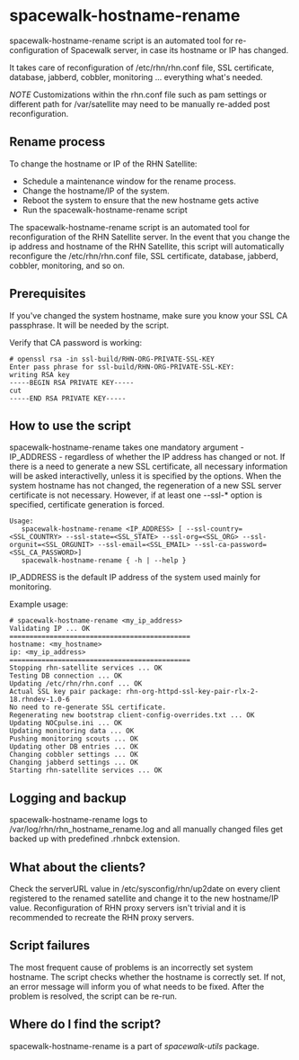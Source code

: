 # spacewalk-hostname-rename



spacewalk-hostname-rename script is an automated tool for re-configuration of Spacewalk server, in case its hostname or IP has changed.

It takes care of reconfiguration of /etc/rhn/rhn.conf file, SSL certificate, database, jabberd, cobbler, monitoring ... everything what's needed.

*NOTE* Customizations within the rhn.conf file such as pam settings or different path for /var/satellite may need to be manually re-added post reconfiguration. 
## Rename process

To change the hostname or IP of the RHN Satellite:

 * Schedule a maintenance window for the rename process.
 * Change the hostname/IP of the system.
 * Reboot the system to ensure that the new hostname gets active
 * Run the spacewalk-hostname-rename script

The spacewalk-hostname-rename script is an automated tool for reconfiguration of the RHN Satellite server. In the event that you change the ip address and hostname of the RHN Satellite, this script will automatically reconfigure the /etc/rhn/rhn.conf file, SSL certificate, database, jabberd, cobbler, monitoring, and so on.
## Prerequisites

If you've changed the system hostname, make sure you know your SSL CA passphrase. It will be needed by the script.

 
Verify that CA password is working:

    # openssl rsa -in ssl-build/RHN-ORG-PRIVATE-SSL-KEY
    Enter pass phrase for ssl-build/RHN-ORG-PRIVATE-SSL-KEY:
    writing RSA key
    -----BEGIN RSA PRIVATE KEY-----
    cut
    -----END RSA PRIVATE KEY-----
## How to use the script



spacewalk-hostname-rename takes one mandatory argument - IP_ADDRESS - regardless of whether the IP address has changed or not. If there is a need to generate a new SSL certificate, all necessary information will be asked interactivelly, unless it is specified by the options. When the system hostname has not changed, the regeneration of a new SSL server certificate is not necessary. However, if at least one --ssl-* option is specified, certificate generation is forced.


    Usage:
       spacewalk-hostname-rename <IP_ADDRESS> [ --ssl-country=<SSL_COUNTRY> --ssl-state=<SSL_STATE> --ssl-org=<SSL_ORG> --ssl-orgunit=<SSL_ORGUNIT> --ssl-email=<SSL_EMAIL> --ssl-ca-password=<SSL_CA_PASSWORD>]
       spacewalk-hostname-rename { -h | --help }

IP_ADDRESS is the default IP address of the system used mainly for monitoring.

Example usage:


    # spacewalk-hostname-rename <my_ip_address>
    Validating IP ... OK
    =============================================
    hostname: <my_hostname>
    ip: <my_ip_address>
    =============================================
    Stopping rhn-satellite services ... OK
    Testing DB connection ... OK
    Updating /etc/rhn/rhn.conf ... OK
    Actual SSL key pair package: rhn-org-httpd-ssl-key-pair-rlx-2-18.rhndev-1.0-6
    No need to re-generate SSL certificate.
    Regenerating new bootstrap client-config-overrides.txt ... OK
    Updating NOCpulse.ini ... OK
    Updating monitoring data ... OK
    Pushing monitoring scouts ... OK
    Updating other DB entries ... OK
    Changing cobbler settings ... OK
    Changing jabberd settings ... OK
    Starting rhn-satellite services ... OK
## Logging and backup



spacewalk-hostname-rename logs to /var/log/rhn/rhn_hostname_rename.log and all manually changed files get backed up with predefined .rhnbck extension.
## What about the clients?



Check the serverURL value in /etc/sysconfig/rhn/up2date on every client registered to the renamed satellite and change it to the new hostname/IP value. Reconfiguration of RHN proxy servers isn't trivial and it is recommended to recreate the RHN proxy servers.
## Script failures



The most frequent cause of problems is an incorrectly set system hostname. The script checks whether the hostname is correctly set. If not, an error message will inform you of what needs to be fixed. After the problem is resolved, the script can be re-run.
## Where do I find the script?



spacewalk-hostname-rename is a part of *spacewalk-utils* package.